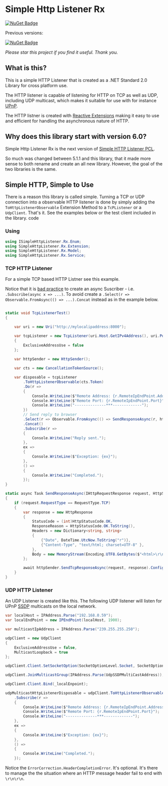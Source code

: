 # Simple Http Listener Rx


[![NuGet Badge](https://buildstats.info/nuget/SimpleHttpListener.Rx)](https://www.nuget.org/packages/SimpleHttpListener.Rx/)

Previous versions:

[![NuGet Badge](https://buildstats.info/nuget/SimpleHttpListener)](https://www.nuget.org/packages/SimpleHttpListener)

*Please star this project if you find it useful. Thank you.*

## What is this?

This is a simple HTTP Listener that is created as a .NET Standard 2.0 Library for cross platform use. 

The HTTP listener is capable of listening for HTTP on TCP as well as UDP, including UDP multicast, which makes it suitable for use with for instance [UPnP](https://openconnectivity.org/developer/specifications/upnp-resources/upnp).

The HTTP listner is created with [Reactive Extensions](http://reactivex.io/) making it easy to use and efficient for handling the asynchronous nature of HTTP.

## Why does this library start with version 6.0?

Simple Http Listener Rx is the next version of [Simple HTTP Listener PCL](https://github.com/1iveowl/Simple-Http-Listener-PCL). 

So much was changed between 5.1.1 and this library, that it made more sense to both rename and create an all new library. However, the goal of the two libraries is the same.

## Simple HTTP, Simple to Use
There is a reason this library is called simple. Turning a TCP or UDP connection into a observable HTTP listener is done by simply adding the `ToHttpListenerObservable` Extension Method to a `TcPListener` or a `UdpClient`. That's it. See the examples below or the test client included in the library. code

### Using

```cs
using ISimpleHttpListener.Rx.Enum;
using SimpleHttpListener.Rx.Extension;
using SimpleHttpListener.Rx.Model;
using SimpleHttpListener.Rx.Service;
```

### TCP HTTP Listener
For a simple TCP based HTTP Listner see this example.

Notice that it is [bad practice](https://stackoverflow.com/a/37131023/4140832) to create an async Suscriber - i.e. `.Subscribe(async x => ...)`. To avoid create a `.Select(r => Observable.FromAsync(() => ...).Concat` instead as in the example below.

```csharp

static void TcpListenerTest()
{

    var uri = new Uri("http://mylocalipaddress:8000");

    var tcpListener = new TcpListener(uri.Host.GetIPv4Address(), uri.Port)
    {
        ExclusiveAddressUse = false
    };
    
    var httpSender = new HttpSender();

    var cts = new CancellationTokenSource();

    var disposable = tcpListener
        .ToHttpListenerObservable(cts.Token)
        .Do(r =>
        {
            Console.WriteLine($"Remote Address: {r.RemoteIpEndPoint.Address}");
            Console.WriteLine($"Remote Port: {r.RemoteIpEndPoint.Port}");
            Console.WriteLine("--------------***-------------");
        })
        // Send reply to browser
        .Select(r => Observable.FromAsync(() => SendResponseAsync(r, httpSender)))
        .Concat()
        .Subscribe(r =>
        {
            Console.WriteLine("Reply sent.");
        },
        ex =>
        {
            Console.WriteLine($"Exception: {ex}");
        },
        () =>
        {
            Console.WriteLine("Completed.");
        });
}

static async Task SendResponseAsync(IHttpRequestResponse request, HttpSender httpSender)
{
    if (request.RequestType == RequestType.TCP)
    {
        var response = new HttpResponse
        {
            StatusCode = (int)HttpStatusCode.OK,
            ResponseReason = HttpStatusCode.OK.ToString(),
            Headers = new Dictionary<string, string>
            {
                {"Date", DateTime.UtcNow.ToString("r")},
                {"Content-Type", "text/html; charset=UTF-8" },
            },
            Body = new MemoryStream(Encoding.UTF8.GetBytes($"<html>\r\n<body>\r\n<h1>Hello, World! {DateTime.Now}</h1>\r\n</body>\r\n</html>"))
        };

        await httpSender.SendTcpResponseAsync(request, response).ConfigureAwait(false);
    }
}


```

### UDP HTTP Listener

An UDP Listener is created like this. The following UDP listener will listen for UPnP [SSDP](https://en.wikipedia.org/wiki/Simple_Service_Discovery_Protocol) multicasts on the local network. 

```csharp
var localHost = IPAddress.Parse("192.168.0.59");
var localEndPoint = new IPEndPoint(localHost, 1900);

var multicastIpAddress = IPAddress.Parse("239.255.255.250");

udpClient = new UdpClient
{
    ExclusiveAddressUse = false,
    MulticastLoopback = true
};

udpClient.Client.SetSocketOption(SocketOptionLevel.Socket, SocketOptionName.ReuseAddress, true);

udpClient.JoinMulticastGroup(IPAddress.Parse(UdpSSDPMultiCastAddress));

udpClient.Client.Bind(_localEnpoint);

udpMulticastHttpListenerDisposable = udpClient.ToHttpListenerObservable(ct, ErrorCorrection.HeaderCompletionError)
    .Subscribe(r => 
    {
		Console.WriteLine($"Remote Address: {r.RemoteIpEndPoint.Address}");
		Console.WriteLine($"Remote Port: {r.RemoteIpEndPoint.Port}");
        Console.WriteLine("--------------***-------------");
    },
    ex => 
    {
        Console.WriteLine($"Exception: {ex}");
    }, 
    () => 
    {
        Console.WriteLine("Completed.");
    });

```

Notice the `ErrorCorrection.HeaderCompletionError`. It's optional. It's there to manage the the situation where an HTTP message header fail to end with `\r\n\r\n`. 